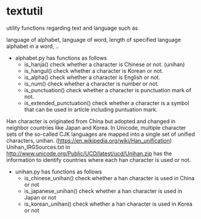 # textutil
utility functions regarding text and language such as

language of alphabet, language of word, length of specified language alphabet in a word, ..


* alphabet.py has functions as follows
  * is_hanja() check whether a character is Chinese or not. (unihan)
  * is_hangul() check whether a character is Korean or not.
  * is_alpha() check whether a character is English or not.
  * is_num() check whether a character is number or not.
  * is_punctuation() check whether a character is punctuation mark of not.
  * is_extended_punctuation() check whether a character is a symbol that can be used in article including puntuation mark.

Han character is originated from China but adopted and changed in neighbor countries like Japan and Korea.
In Unicode, multiple character sets of the so-called CJK languages are mapped into a single set of unified characters, unihan.
(https://en.wikipedia.org/wiki/Han_unification)
Unihan_IRGSources.txt in http://www.unicode.org/Public/UCD/latest/ucd/Unihan.zip has the information to identify countries where each han character is used or not.
  
* unihan.py has functions as follows
  * is_chinese_unihan() check whether a han character is used in China or not
  * is_japanese_unihan() check whether a han character is used in Japan or not
  * is_korean_unihan() check whether a han character is used in Korea or not
